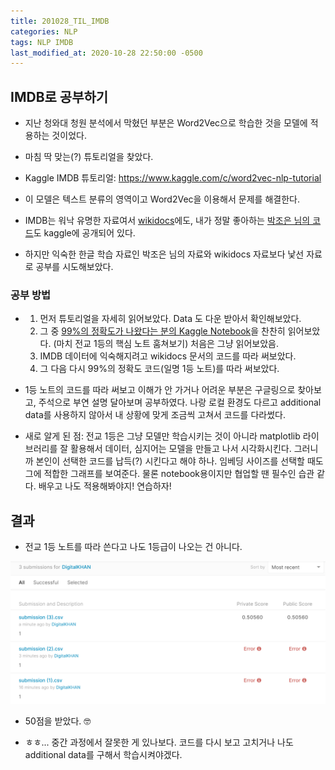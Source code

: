 ```yaml
---
title: 201028_TIL_IMDB
categories: NLP
tags: NLP IMDB
last_modified_at: 2020-10-28 22:50:00 -0500
---
```


## IMDB로 공부하기

* 지난 청와대 청원 분석에서 막혔던 부분은 Word2Vec으로 학습한 것을 모델에 적용하는 것이었다.

* 마침 딱 맞는(?) 튜토리얼을 찾았다.

* Kaggle IMDB 튜토리얼: https://www.kaggle.com/c/word2vec-nlp-tutorial 

* 이 모델은 텍스트 분류의 영역이고 Word2Vec을 이용해서 문제를 해결한다. 

* IMDB는 워낙 유명한 자료여서 [wikidocs](https://wikidocs.net/24586)에도, 내가 정말 좋아하는 [박조은 님의 코드](https://www.kaggle.com/kongnyooong/imdb-review-nlp-tutorial-part-1/notebook)도 kaggle에 공개되어 있다.

* 하지만 익숙한 한글 학습 자료인 박조은 님의 자료와 wikidocs 자료보다 낯선 자료로 공부를 시도해보았다.

### 공부 방법

* 1. 먼저 튜토리얼을 자세히 읽어보았다. Data 도 다운 받아서 확인해보았다.
  2. 그 중 [99%의 정확도가 나왔다는 분의 Kaggle Notebook](https://www.kaggle.com/alexcherniuk/imdb-review-word2vec-bilstm-99-acc)을 찬찬히 읽어보았다. (마치 전교 1등의 핵심 노트 훔쳐보기) 처음은 그냥 읽어보았음.
  3. IMDB 데이터에 익숙해지려고 wikidocs 문서의 코드를 따라 써보았다.
  4. 그 다음 다시 99%의 정확도 코드(일명 1등 노트)를 따라 써보았다.

* 1등 노트의 코드를 따라 써보고 이해가 안 가거나 어려운 부분은 구글링으로 찾아보고, 주석으로 부연 설명 달아보며 공부하였다. 나랑 로컬 환경도 다르고 additional data를 사용하지 않아서 내 상황에 맞게 조금씩 고쳐서 코드를 다라썼다.

* 새로 알게 된 점: 전교 1등은 그냥 모델만 학습시키는 것이 아니라 matplotlib 라이브러리를 잘 활용해서 데이터, 심지어는 모델을 만들고 나서 시각화시킨다. 그러니까 본인이 선택한 코드를 납득(?) 시킨다고 해야 하나. 임베딩 사이즈를 선택할 때도 그에 적합한 그래프를 보여준다. 물론 notebook용이지만 협업할 땐 필수인 습관 같다. 배우고 나도 적용해봐야지! 연습하자!

## 결과

* 전교 1등 노트를 따라 쓴다고 나도 1등급이 나오는 건 아니다.

![title](/assets/images/50socre.PNG)

* 50점을 받았다. :nerd_face: 

* ㅎㅎ... 중간 과정에서 잘못한 게 있나보다. 코드를 다시 보고 고치거나 나도 additional data를 구해서 학습시켜야겠다.
